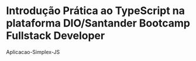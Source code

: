 # Introdução Prática ao TypeScript na plataforma DIO/Santander Bootcamp Fullstack Developer
Aplicacao-Simplex-JS 

